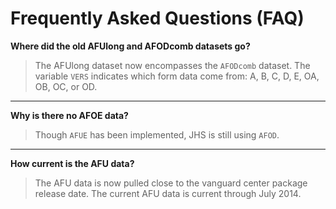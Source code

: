 # Frequently Asked Questions (FAQ)

**Where did the old AFUlong and AFODcomb datasets go?**
> The AFUlong dataset now encompasses the `AFODcomb` dataset. The variable `VERS` indicates which form data come from: A, B, C, D, E, OA, OB, OC, or OD. 

---

**Why is there no AFOE data?**
> Though `AFUE` has been implemented, JHS is still using `AFOD`.

---

**How current is the AFU data?**
> The AFU data is now pulled close to the vanguard center package release date. The current AFU data is current through July 2014.

